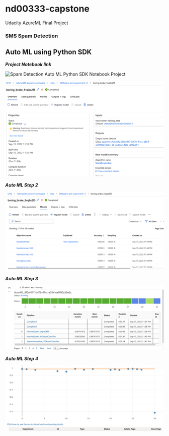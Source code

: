 # nd00333-capstone
Udacity AzureML Final Project

### SMS Spam Detection


## Auto ML using Python SDK

***Project Notebook link***

![Spam Detection Auto ML Python SDK Notebook Project](https://github.com/Nazeer2013/nd00333-capstone/blob/master/finalproject/notebook-smsspam-automl-0915-v1.ipynb)

![Auto ML Step 1](https://github.com/Nazeer2013/nd00333-capstone/blob/master/finalproject/automl_images/smsspam_aml_exp_v1.png)

***Auto ML Step 2***

![Auto ML Step 2](https://github.com/Nazeer2013/nd00333-capstone/blob/master/finalproject/automl_images/smsspam_aml_exp_v1_2.png)

***Auto ML Step 3***

![Auto ML Step 3](https://github.com/Nazeer2013/nd00333-capstone/blob/master/finalproject/automl_images/smsspam_aml_exp_v1_3.png)

***Auto ML Step 4***

![Auto ML Step 4](https://github.com/Nazeer2013/nd00333-capstone/blob/master/finalproject/automl_images/smsspam_aml_exp_v1_4.png)
